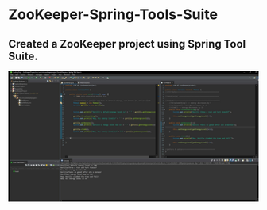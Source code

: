 # ZooKeeper-Spring-Tools-Suite

## Created a ZooKeeper project using Spring Tool Suite. 

![alt text](https://github.com/michaellay2022/ZooKeeper-Spring-Tools-Suite/blob/main/ZoopKeeper.JPG?raw=true)

